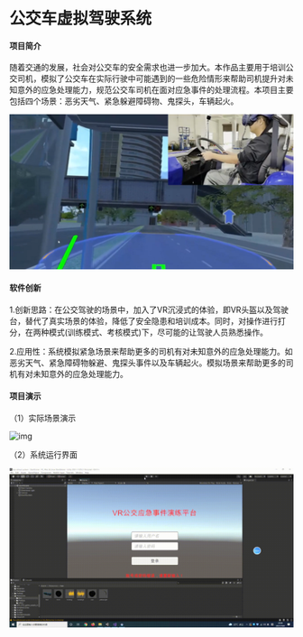 # 公交车虚拟驾驶系统

#### 项目简介
随着交通的发展，社会对公交车的安全需求也进一步加大。本作品主要用于培训公交司机，模拟了公交车在实际行驶中可能遇到的一些危险情形来帮助司机提升对未知意外的应急处理能力，规范公交车司机在面对应急事件的处理流程。本项目主要包括四个场景：恶劣天气、紧急躲避障碍物、鬼探头，车辆起火。

![img](https://github.com/CGTsLu/VirtualDrivingSystem/blob/main/images/1.png)

#### 软件创新
1.创新思路：在公交驾驶的场景中，加入了VR沉浸式的体验，即VR头盔以及驾驶台，替代了真实场景的体验，降低了安全隐患和培训成本。同时，对操作进行打分，在两种模式(训练模式、考核模式)下，尽可能的让驾驶人员熟悉操作。

2.应用性：系统模拟紧急场景来帮助更多的司机有对未知意外的应急处理能力。如恶劣天气、紧急障碍物躲避、鬼探头事件以及车辆起火。模拟场景来帮助更多的司机有对未知意外的应急处理能力。

####  项目演示

（1）实际场景演示

![img](https://github.com/CGTsLu/VirtualDrivingSystem/blob/main/%E9%99%84%E4%BB%B61%EF%BC%9A%E8%99%9A%E6%8B%9F%E9%A9%BE%E9%A9%B6%E5%AE%9E%E9%99%85%E6%BC%94%E7%A4%BA.gif)



（2）系统运行界面 

![img](https://github.com/CGTsLu/VirtualDrivingSystem/blob/main/%E9%99%84%E4%BB%B62%EF%BC%9A%E8%99%9A%E6%8B%9F%E9%A9%BE%E9%A9%B6%E7%B3%BB%E7%BB%9F.gif)
